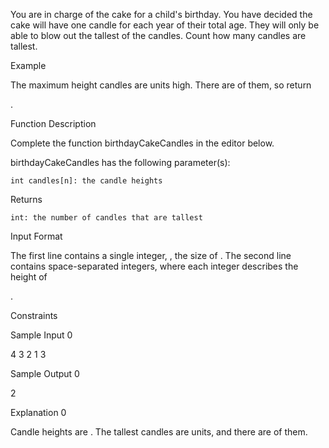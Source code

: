 You are in charge of the cake for a child's birthday. You have decided the cake will have one candle for each year of their total age. They will only be able to blow out the tallest of the candles. Count how many candles are tallest.

Example

The maximum height candles are units high. There are of them, so return

.

Function Description

Complete the function birthdayCakeCandles in the editor below.

birthdayCakeCandles has the following parameter(s):

    int candles[n]: the candle heights

Returns

    int: the number of candles that are tallest

Input Format

The first line contains a single integer,
, the size of .
The second line contains space-separated integers, where each integer describes the height of

.

Constraints

Sample Input 0

4
3 2 1 3

Sample Output 0

2

Explanation 0

Candle heights are
. The tallest candles are units, and there are of them. 
